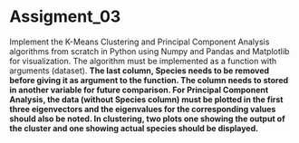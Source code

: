 # Assigment_03

Implement the K-Means Clustering and Principal Component Analysis algorithms from scratch in Python using Numpy and Pandas and Matplotlib for visualization.
The algorithm must be implemented as a function with arguments (dataset).
<b> The last column, Species needs to be removed before giving it as argument to the function. The column needs to stored in another variable for future comparison.
For Principal Component Analysis, the data (without Species column) must be plotted in the first three eigenvectors and the eigenvalues for the corresponding values should also be noted. 
In clustering, two plots one showing the output of the cluster and one showing actual species should be displayed. </b>
